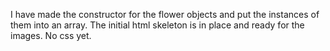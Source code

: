 
I have made the constructor for the flower objects and put the instances of them into an array.  The initial html skeleton is in place and ready for the images.  No css yet.